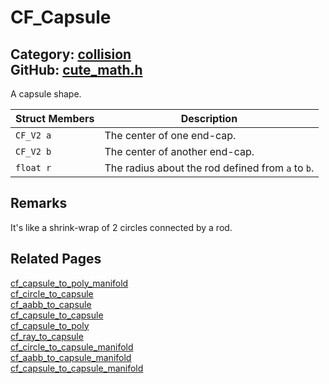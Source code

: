 [](../header.md ':include')

# CF_Capsule

Category: [collision](https://github.com/RandyGaul/cute_framework/blob/master/docs/api_reference?id=collision)  
GitHub: [cute_math.h](https://github.com/RandyGaul/cute_framework/blob/master/include/cute_math.h)  
---

A capsule shape.

Struct Members | Description
--- | ---
`CF_V2 a` | The center of one end-cap.
`CF_V2 b` | The center of another end-cap.
`float r` | The radius about the rod defined from `a` to `b`.

## Remarks

It's like a shrink-wrap of 2 circles connected by a rod.

## Related Pages

[cf_capsule_to_poly_manifold](https://github.com/RandyGaul/cute_framework/blob/master/docs/collision/cf_capsule_to_poly_manifold.md)  
[cf_circle_to_capsule](https://github.com/RandyGaul/cute_framework/blob/master/docs/collision/cf_circle_to_capsule.md)  
[cf_aabb_to_capsule](https://github.com/RandyGaul/cute_framework/blob/master/docs/collision/cf_aabb_to_capsule.md)  
[cf_capsule_to_capsule](https://github.com/RandyGaul/cute_framework/blob/master/docs/collision/cf_capsule_to_capsule.md)  
[cf_capsule_to_poly](https://github.com/RandyGaul/cute_framework/blob/master/docs/collision/cf_capsule_to_poly.md)  
[cf_ray_to_capsule](https://github.com/RandyGaul/cute_framework/blob/master/docs/collision/cf_ray_to_capsule.md)  
[cf_circle_to_capsule_manifold](https://github.com/RandyGaul/cute_framework/blob/master/docs/collision/cf_circle_to_capsule_manifold.md)  
[cf_aabb_to_capsule_manifold](https://github.com/RandyGaul/cute_framework/blob/master/docs/collision/cf_aabb_to_capsule_manifold.md)  
[cf_capsule_to_capsule_manifold](https://github.com/RandyGaul/cute_framework/blob/master/docs/collision/cf_capsule_to_capsule_manifold.md)  
